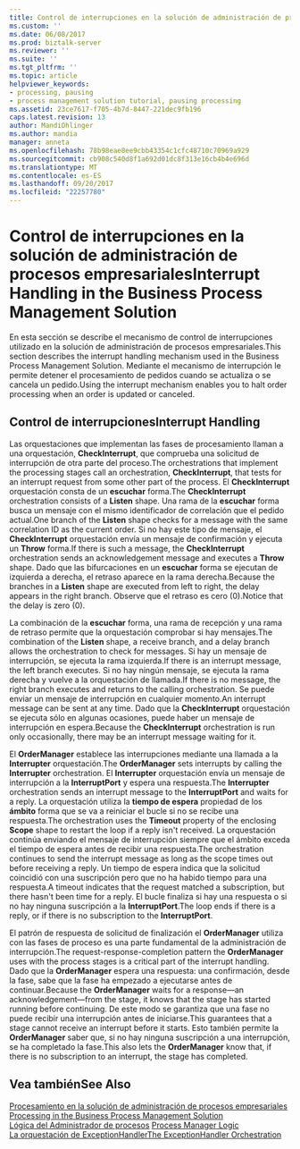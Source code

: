 ```yaml
---
title: Control de interrupciones en la solución de administración de procesos empresariales | Documentos de Microsoft
ms.custom: ''
ms.date: 06/08/2017
ms.prod: biztalk-server
ms.reviewer: ''
ms.suite: ''
ms.tgt_pltfrm: ''
ms.topic: article
helpviewer_keywords:
- processing, pausing
- process management solution tutorial, pausing processing
ms.assetid: 23ce7617-f705-4b7d-8447-221dec9fb196
caps.latest.revision: 13
author: MandiOhlinger
ms.author: mandia
manager: anneta
ms.openlocfilehash: 78b98eae8ee9cbb43354c1cfc48710c70969a929
ms.sourcegitcommit: cb908c540d8f1a692d01dc8f313e16cb4b4e696d
ms.translationtype: MT
ms.contentlocale: es-ES
ms.lasthandoff: 09/20/2017
ms.locfileid: "22257780"
---
```

# <a name="interrupt-handling-in-the-business-process-management-solution"></a><span data-ttu-id="af9a9-102">Control de interrupciones en la solución de administración de procesos empresariales</span><span class="sxs-lookup"><span data-stu-id="af9a9-102">Interrupt Handling in the Business Process Management Solution</span></span>
<span data-ttu-id="af9a9-103">En esta sección se describe el mecanismo de control de interrupciones utilizado en la solución de administración de procesos empresariales.</span><span class="sxs-lookup"><span data-stu-id="af9a9-103">This section describes the interrupt handling mechanism used in the Business Process Management Solution.</span></span> <span data-ttu-id="af9a9-104">Mediante el mecanismo de interrupción le permite detener el procesamiento de pedidos cuando se actualiza o se cancela un pedido.</span><span class="sxs-lookup"><span data-stu-id="af9a9-104">Using the interrupt mechanism enables you to halt order processing when an order is updated or canceled.</span></span>  
  
## <a name="interrupt-handling"></a><span data-ttu-id="af9a9-105">Control de interrupciones</span><span class="sxs-lookup"><span data-stu-id="af9a9-105">Interrupt Handling</span></span>  
 <span data-ttu-id="af9a9-106">Las orquestaciones que implementan las fases de procesamiento llaman a una orquestación, **CheckInterrupt**, que comprueba una solicitud de interrupción de otra parte del proceso.</span><span class="sxs-lookup"><span data-stu-id="af9a9-106">The orchestrations that implement the processing stages call an orchestration, **CheckInterrupt**, that tests for an interrupt request from some other part of the process.</span></span> <span data-ttu-id="af9a9-107">El **CheckInterrupt** orquestación consta de un **escuchar** forma.</span><span class="sxs-lookup"><span data-stu-id="af9a9-107">The **CheckInterrupt** orchestration consists of a **Listen** shape.</span></span> <span data-ttu-id="af9a9-108">Una rama de la **escuchar** forma busca un mensaje con el mismo identificador de correlación que el pedido actual.</span><span class="sxs-lookup"><span data-stu-id="af9a9-108">One branch of the **Listen** shape checks for a message with the same correlation ID as the current order.</span></span> <span data-ttu-id="af9a9-109">Si no hay este tipo de mensaje, el **CheckInterrupt** orquestación envía un mensaje de confirmación y ejecuta un **Throw** forma.</span><span class="sxs-lookup"><span data-stu-id="af9a9-109">If there is such a message, the **CheckInterrupt** orchestration sends an acknowledgement message and executes a **Throw** shape.</span></span> <span data-ttu-id="af9a9-110">Dado que las bifurcaciones en un **escuchar** forma se ejecutan de izquierda a derecha, el retraso aparece en la rama derecha.</span><span class="sxs-lookup"><span data-stu-id="af9a9-110">Because the branches in a **Listen** shape are executed from left to right, the delay appears in the right branch.</span></span> <span data-ttu-id="af9a9-111">Observe que el retraso es cero (0).</span><span class="sxs-lookup"><span data-stu-id="af9a9-111">Notice that the delay is zero (0).</span></span>  
  
 <span data-ttu-id="af9a9-112">La combinación de la **escuchar** forma, una rama de recepción y una rama de retraso permite que la orquestación comprobar si hay mensajes.</span><span class="sxs-lookup"><span data-stu-id="af9a9-112">The combination of the **Listen** shape, a receive branch, and a delay branch allows the orchestration to check for messages.</span></span> <span data-ttu-id="af9a9-113">Si hay un mensaje de interrupción, se ejecuta la rama izquierda.</span><span class="sxs-lookup"><span data-stu-id="af9a9-113">If there is an interrupt message, the left branch executes.</span></span> <span data-ttu-id="af9a9-114">Si no hay ningún mensaje, se ejecuta la rama derecha y vuelve a la orquestación de llamada.</span><span class="sxs-lookup"><span data-stu-id="af9a9-114">If there is no message, the right branch executes and returns to the calling orchestration.</span></span> <span data-ttu-id="af9a9-115">Se puede enviar un mensaje de interrupción en cualquier momento.</span><span class="sxs-lookup"><span data-stu-id="af9a9-115">An interrupt message can be sent at any time.</span></span> <span data-ttu-id="af9a9-116">Dado que la **CheckInterrupt** orquestación se ejecuta sólo en algunas ocasiones, puede haber un mensaje de interrupción en espera.</span><span class="sxs-lookup"><span data-stu-id="af9a9-116">Because the **CheckInterrupt** orchestration is run only occasionally, there may be an interrupt message waiting for it.</span></span>  
  
 <span data-ttu-id="af9a9-117">El **OrderManager** establece las interrupciones mediante una llamada a la **Interrupter** orquestación.</span><span class="sxs-lookup"><span data-stu-id="af9a9-117">The **OrderManager** sets interrupts by calling the **Interrupter** orchestration.</span></span> <span data-ttu-id="af9a9-118">El **Interrupter** orquestación envía un mensaje de interrupción a la **InterruptPort** y espera una respuesta.</span><span class="sxs-lookup"><span data-stu-id="af9a9-118">The **Interrupter** orchestration sends an interrupt message to the **InterruptPort** and waits for a reply.</span></span> <span data-ttu-id="af9a9-119">La orquestación utiliza la **tiempo de espera** propiedad de los **ámbito** forma que se va a reiniciar el bucle si no se recibe una respuesta.</span><span class="sxs-lookup"><span data-stu-id="af9a9-119">The orchestration uses the **Timeout** property of the enclosing **Scope** shape to restart the loop if a reply isn't received.</span></span> <span data-ttu-id="af9a9-120">La orquestación continúa enviando el mensaje de interrupción siempre que el ámbito exceda el tiempo de espera antes de recibir una respuesta.</span><span class="sxs-lookup"><span data-stu-id="af9a9-120">The orchestration continues to send the interrupt message as long as the scope times out before receiving a reply.</span></span> <span data-ttu-id="af9a9-121">Un tiempo de espera indica que la solicitud coincidió con una suscripción pero que no ha habido tiempo para una respuesta.</span><span class="sxs-lookup"><span data-stu-id="af9a9-121">A timeout indicates that the request matched a subscription, but there hasn't been time for a reply.</span></span> <span data-ttu-id="af9a9-122">El bucle finaliza si hay una respuesta o si no hay ninguna suscripción a la **InterruptPort**.</span><span class="sxs-lookup"><span data-stu-id="af9a9-122">The loop ends if there is a reply, or if there is no subscription to the **InterruptPort**.</span></span>  
  
 <span data-ttu-id="af9a9-123">El patrón de respuesta de solicitud de finalización el **OrderManager** utiliza con las fases de proceso es una parte fundamental de la administración de interrupción.</span><span class="sxs-lookup"><span data-stu-id="af9a9-123">The request-response-completion pattern the **OrderManager** uses with the process stages is a critical part of the interrupt handling.</span></span> <span data-ttu-id="af9a9-124">Dado que la **OrderManager** espera una respuesta: una confirmación, desde la fase, sabe que la fase ha empezado a ejecutarse antes de continuar.</span><span class="sxs-lookup"><span data-stu-id="af9a9-124">Because the **OrderManager** waits for a response—an acknowledgement—from the stage, it knows that the stage has started running before continuing.</span></span> <span data-ttu-id="af9a9-125">De este modo se garantiza que una fase no puede recibir una interrupción antes de iniciarse.</span><span class="sxs-lookup"><span data-stu-id="af9a9-125">This guarantees that a stage cannot receive an interrupt before it starts.</span></span> <span data-ttu-id="af9a9-126">Esto también permite la **OrderManager** saber que, si no hay ninguna suscripción a una interrupción, se ha completado la fase.</span><span class="sxs-lookup"><span data-stu-id="af9a9-126">This also lets the **OrderManager** know that, if there is no subscription to an interrupt, the stage has completed.</span></span>  
  
## <a name="see-also"></a><span data-ttu-id="af9a9-127">Vea también</span><span class="sxs-lookup"><span data-stu-id="af9a9-127">See Also</span></span>  
 <span data-ttu-id="af9a9-128">[Procesamiento en la solución de administración de procesos empresariales](../core/processing-in-the-business-process-management-solution.md) </span><span class="sxs-lookup"><span data-stu-id="af9a9-128">[Processing in the Business Process Management Solution](../core/processing-in-the-business-process-management-solution.md) </span></span>  
 <span data-ttu-id="af9a9-129">[Lógica del Administrador de procesos](../core/process-manager-logic.md) </span><span class="sxs-lookup"><span data-stu-id="af9a9-129">[Process Manager Logic](../core/process-manager-logic.md) </span></span>  
 [<span data-ttu-id="af9a9-130">La orquestación de ExceptionHandler</span><span class="sxs-lookup"><span data-stu-id="af9a9-130">The ExceptionHandler Orchestration</span></span>](../core/the-exceptionhandler-orchestration.md)